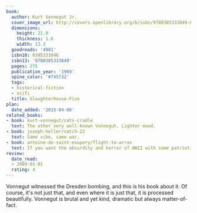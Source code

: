 ```yaml
---
book:
  author: Kurt Vonnegut Jr.
  cover_image_url: http://covers.openlibrary.org/b/isbn/9780385333849-L.jpg
  dimensions:
    height: 21.0
    thickness: 1.6
    width: 13.3
  goodreads: '4981'
  isbn10: 0385333846
  isbn13: '9780385333849'
  pages: 275
  publication_year: '1969'
  spine_color: '#745f32'
  tags:
  - historical-fiction
  - scifi
  title: Slaughterhouse-Five
plan:
  date_added: '2015-04-08'
related_books:
- book: kurt-vonnegut/cats-cradle
  text: The other very well-known Vonnegut. Lighter mood.
- book: joseph-heller/catch-22
  text: Same vibe, same war.
- book: antoine-de-saint-exupery/flight-to-arras
  text: If you want the absurdity and horror of WWII with some patriotism and sensemaking.
review:
  date_read:
  - 2009-01-01
  rating: 4
---
```


Vonnegut witnessed the Dresden bombing, and this is his book about it. Of course, it's not just that, and even where it
is just that, it is processed beautifully. Vonnegut is brutal and yet kind, dramatic but always matter-of-fact.
